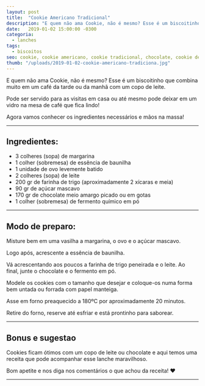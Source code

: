 ```yaml
---
layout: post
title:  "Cookie Americano Tradicional"
description: "E quem não ama Cookie, não é mesmo? Esse é um biscoitinho que combina muito em um café da tarde ou da manhã com um copo de leite."
date:   2019-01-02 15:00:00 -0300
categoria:
  - lanches
tags:
  - biscoitos
seo: cookie, cookie americano, cookie tradicional, chocolate, cookie de chocolate
thumb: "/uploads/2019-01-02-cookie-americano-tradiciona.jpg"
---
```


E quem não ama Cookie, não é mesmo? Esse é um biscoitinho que combina muito em um café da tarde ou da manhã com um copo de leite.

Pode ser servido para as visitas em casa ou até mesmo pode deixar em um vidro na mesa de café que fica lindo!

Agora vamos conhecer os ingredientes necessários e mãos na massa!


---

## Ingredientes:
  - 3 colheres (sopa) de margarina
  - 1 colher (sobremesa) de essência de baunilha
  - 1 unidade de ovo levemente batido
  - 2 colheres (sopa) de leite
  - 200 gr de farinha de trigo (aproximadamente 2 xícaras e meia)
  - 90 gr de açúcar mascavo
  - 170 gr de chocolate meio amargo picado ou em gotas
  - 1 colher (sobremesa) de fermento químico em pó

---

## Modo de preparo:
Misture bem em uma vasilha a margarina, o ovo e o açúcar mascavo.

Logo após, acrescente a essência de baunilha.

Vá acrescentando aos poucos a farinha de trigo peneirada e o leite. Ao final, junte o chocolate e o fermento em pó.

Modele os cookies com o tamanho que desejar e coloque-os numa forma bem untada ou forrada com papel manteiga.

Asse em forno preaquecido a 180ºC por aproximadamente 20 minutos.

Retire do forno, reserve até esfriar e está prontinho para saborear.

---

## Bonus e sugestao
Cookies ficam ótimos com um copo de leite ou chocolate e aqui temos uma receita que pode acompanhar esse lanche maravilhoso.

Bom apetite e nos diga nos comentários o que achou da receita! ❤️

---
